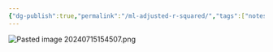```yaml
---
{"dg-publish":true,"permalink":"/ml-adjusted-r-squared/","tags":["notes"],"created":"2024-07-15T15:45:08.044+05:30","updated":"2024-07-15T15:45:08.044+05:30"}
---
```


![Pasted image 20240715154507.png](/img/user/Attachments/Pasted%20image%2020240715154507.png)

